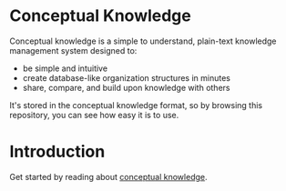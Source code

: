 # Conceptual Knowledge
Conceptual knowledge is a simple to understand, plain-text knowledge management system designed to:
- be simple and intuitive
- create database-like organization structures in minutes
- share, compare, and build upon knowledge with others

It's stored in the conceptual knowledge format, so by browsing this repository, you can see how easy it is to use.

# Introduction
Get started by reading about [conceptual knowledge](note/conceptual%20knowledge.md).

